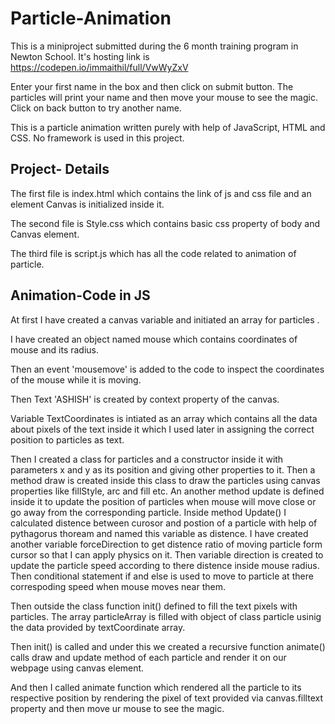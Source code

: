 # Particle-Animation
This is a miniproject submitted during the 6 month training program in Newton School. It's hosting link is https://codepen.io/immaithil/full/VwWyZxV

Enter your first name in the box and then click on submit button. The particles will print your name and then move your mouse to see the magic.
Click on back button to try another name.

This is a particle animation written purely with help of JavaScript, HTML and CSS. No framework is used in this project.

## Project- Details
The first file is index.html which contains the link of js and css file and an element Canvas is initialized inside it.

The second file is Style.css which contains basic css property of body and Canvas element.

The third file is script.js which has all the code related to animation of particle.



## Animation-Code in JS
At first I have created a canvas variable and initiated an array for particles .

I have created an object named mouse which contains coordinates of mouse and its radius.

Then an event 'mousemove' is added to the code to inspect the coordinates of the mouse while it is moving.

Then Text 'ASHISH' is created by context property of the canvas.

Variable TextCoordinates is intiated as an array which contains all the data about pixels of the text inside it which I used later in assigning the correct position to particles as text.

Then I created a class for particles and a constructor inside it with parameters x and y as its position and giving other properties to it. Then a method draw is created inside this class to draw the particles using canvas properties like fillStyle, arc and fill etc. An another method update is defined inside it to update the position of particles when mouse will move close or go away from the corresponding particle. Inside method Update() I calculated distence between curosor and postion of a particle with help of pythagorus thoream and named this variable as distence. I have created another variable forceDirection to get distence ratio of moving particle form cursor so that I can apply physics on it. Then variable direction is created to update the particle speed according to there distence inside mouse radius. Then conditional statement if and else is used to move to particle at there correspoding speed when mouse moves near them.

Then outside the class function init() defined to fill the text pixels with particles. The array particleArray is filled with object of class particle usinig the data provided by textCoordinate array.

Then init() is called and under this we created a recursive function animate() calls draw and update method of each particle and render it on our webpage using canvas element.

And then I called animate function which rendered all the particle to its respective position by rendering the pixel of text provided via canvas.filltext property and then move ur mouse to see the magic.
